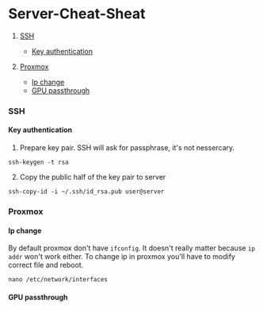 # Server-Cheat-Sheat

1. [SSH](README.md#SSH)

    * [Key authentication](README.md#Key-authentication)

2. [Proxmox](README.md#Proxmox)

    * [Ip change](README.md#Ip-change)
    * [GPU passthrough](README.md#GPU-passthrough)

### SSH

#### Key authentication
1. Prepare key pair. SSH will ask for passphrase, it's not nessercary.
```
ssh-keygen -t rsa

```
2. Copy the public half of the key pair to server
```
ssh-copy-id -i ~/.ssh/id_rsa.pub user@server
```

### Proxmox

#### Ip change
By default proxmox don't have `ifconfig`. It doesn't really matter because `ip addr` won't work either. To change ip in proxmox you'll have to modify correct file and reboot.
```
nano /etc/network/interfaces
```


#### GPU passthrough
